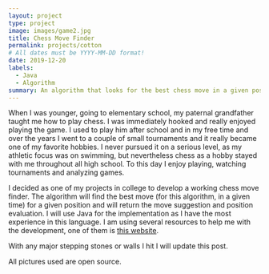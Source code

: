 ```yaml
---
layout: project
type: project
image: images/game2.jpg
title: Chess Move Finder
permalink: projects/cotton
# All dates must be YYYY-MM-DD format!
date: 2019-12-20
labels:
  - Java
  - Algorithm
summary: An algorithm that looks for the best chess move in a given position.
---
```

When I was younger, going to elementary school, my paternal grandfather taught me how to play chess. I was immediately hooked and really enjoyed playing the game. I used to play him after school and in my free time and over the years I went to a couple of small tournaments and it really became one of my favorite hobbies. I never pursued it on a serious level, as my athletic focus was on swimming, but nevertheless chess as a hobby stayed with me throughout all high school. To this day I enjoy playing, watching tournaments and analyzing games.

I decided as one of my projects in college to develop a working chess move finder. The algorithm will find the best move (for this algorithm, in a given time) for a given position and will return the move suggestion and position evaluation. I will use Java for the implementation as I have the most experience in this language. I am using several resources to help me with the development, one of them is [this website](https://www.cs.cornell.edu/boom/2004sp/ProjectArch/Chess/algorithms.html).

With any major stepping stones or walls I hit I will update this post.

All pictures used are open source.
